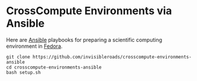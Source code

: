CrossCompute Environments via Ansible
=====================================
Here are [Ansible](http://www.ansible.com/) playbooks for preparing a scientific computing environment in [Fedora](http://fedoraproject.org).

    git clone https://github.com/invisibleroads/crosscompute-environments-ansible
    cd crosscompute-environments-ansible
    bash setup.sh
